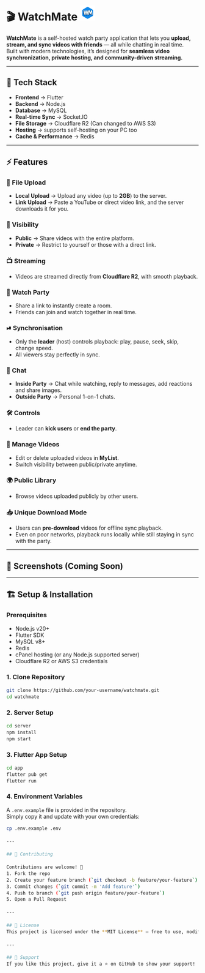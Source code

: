 # 🎬 WatchMate <img src="https://github.com/huraira-younas/watchmate/blob/master/watchmate_app/assets/images/icons/app_icon.png?raw=true" alt="WatchMate Logo" width="40"/>

**WatchMate** is a self-hosted watch party application that lets you **upload, stream, and sync videos with friends** — all while chatting in real time.  
Built with modern technologies, it’s designed for **seamless video synchronization, private hosting, and community-driven streaming.**

---

## 🚀 Tech Stack

- **Frontend** → Flutter
- **Backend** → Node.js
- **Database** → MySQL
- **Real-time Sync** → Socket.IO
- **File Storage** → Cloudflare R2 (Can changed to AWS S3)
- **Hosting** → supports self-hosting on your PC too
- **Cache & Performance** → Redis

---

## ⚡ Features

### 📂 File Upload

- **Local Upload** → Upload any video (up to **2GB**) to the server.
- **Link Upload** → Paste a YouTube or direct video link, and the server downloads it for you.

### 👀 Visibility

- **Public** → Share videos with the entire platform.
- **Private** → Restrict to yourself or those with a direct link.

### 📺 Streaming

- Videos are streamed directly from **Cloudflare R2**, with smooth playback.

### 🤝 Watch Party

- Share a link to instantly create a room.
- Friends can join and watch together in real time.

### ⏯ Synchronisation

- Only the **leader** (host) controls playback: play, pause, seek, skip, change speed.
- All viewers stay perfectly in sync.

### 💬 Chat

- **Inside Party** → Chat while watching, reply to messages, add reactions and share images.
- **Outside Party** → Personal 1-on-1 chats.

### 🛠 Controls

- Leader can **kick users** or **end the party**.

### 📑 Manage Videos

- Edit or delete uploaded videos in **MyList**.
- Switch visibility between public/private anytime.

### 🌍 Public Library

- Browse videos uploaded publicly by other users.

### 📥 Unique Download Mode

- Users can **pre-download** videos for offline sync playback.
- Even on poor networks, playback runs locally while still staying in sync with the party.

---

## 📸 Screenshots (Coming Soon)

---

## 🏗 Setup & Installation

### Prerequisites

- Node.js v20+
- Flutter SDK
- MySQL v8+
- Redis
- cPanel hosting (or any Node.js supported server)
- Cloudflare R2 or AWS S3 credentials

### 1. Clone Repository

```bash
git clone https://github.com/your-username/watchmate.git
cd watchmate
```

### 2. Server Setup

```bash
cd server
npm install
npm start
```

### 3. Flutter App Setup

```bash
cd app
flutter pub get
flutter run
```

### 4. Environment Variables

A `.env.example` file is provided in the repository.  
Simply copy it and update with your own credentials:

```bash
cp .env.example .env

---

## 🤝 Contributing

Contributions are welcome! 🎉
1. Fork the repo
2. Create your feature branch (`git checkout -b feature/your-feature`)
3. Commit changes (`git commit -m 'Add feature'`)
4. Push to branch (`git push origin feature/your-feature`)
5. Open a Pull Request

---

## 📜 License
This project is licensed under the **MIT License** – free to use, modify, and distribute.

---

## 🌟 Support
If you like this project, give it a ⭐ on GitHub to show your support!
```
